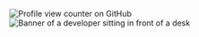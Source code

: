 ![Profile view counter on GitHub](https://komarev.com/ghpvc/?username=ishansinha019)
<img src="https://github.com/ishansinha019/ishansinha019/blob/main/software-developer.png" alt="Banner of a developer sitting in front of a desk">

